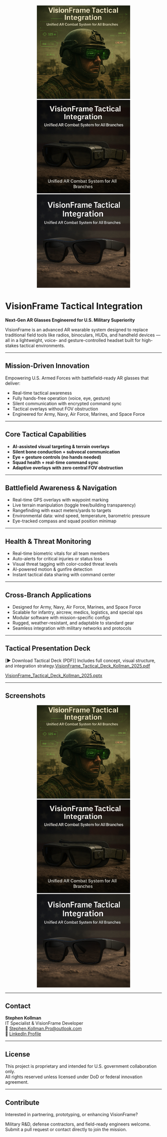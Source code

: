 <p align="center">
  <img src="assets/VisionFrame-Design1.png" alt="VisionFrame Tactical Design 1" width="300"/>
  <img src="assets/VisionFrame-Design2.png" alt="VisionFrame Tactical Design 2" width="300"/>
  <img src="assets/visionframe-promo.jpg" alt="VisionFrame Promo Concept" width="300"/>
</p>


# VisionFrame Tactical Integration

**Next-Gen AR Glasses Engineered for U.S. Military Superiority**

VisionFrame is an advanced AR wearable system designed to replace traditional field tools like radios, binoculars, HUDs, and handheld devices — all in a lightweight, voice- and gesture-controlled headset built for high-stakes tactical environments.

---

## Mission-Driven Innovation

Empowering U.S. Armed Forces with battlefield-ready AR glasses that deliver:

- Real-time tactical awareness
- Fully hands-free operation (voice, eye, gesture)
- Silent communication with encrypted command sync
- Tactical overlays without FOV obstruction
- Engineered for Army, Navy, Air Force, Marines, and Space Force

---

## Core Tactical Capabilities

- **AI-assisted visual targeting & terrain overlays**
- **Silent bone conduction + subvocal communication**
- **Eye + gesture controls (no hands needed)**
- **Squad health + real-time command sync**
- **Adaptive overlays with zero central FOV obstruction**

---

## Battlefield Awareness & Navigation

- Real-time GPS overlays with waypoint marking
- Live terrain manipulation (toggle tree/building transparency)
- Rangefinding with exact meters/yards to targets
- Environmental data: wind speed, temperature, barometric pressure
- Eye-tracked compass and squad position minimap

---

## Health & Threat Monitoring

- Real-time biometric vitals for all team members
- Auto-alerts for critical injuries or status loss
- Visual threat tagging with color-coded threat levels
- AI-powered motion & gunfire detection
- Instant tactical data sharing with command center

---

## Cross-Branch Applications

- Designed for Army, Navy, Air Force, Marines, and Space Force
- Scalable for infantry, aircrew, medics, logistics, and special ops
- Modular software with mission-specific configs
- Rugged, weather-resistant, and adaptable to standard gear
- Seamless integration with military networks and protocols

---

## Tactical Presentation Deck

[▶ Download Tactical Deck (PDF)]
Includes full concept, visual structure, and integration strategy.[VisionFrame_Tactical_Deck_Kollman_2025.pdf](https://github.com/user-attachments/files/19817543/VisionFrame_Tactical_Deck_Kollman_2025.pdf)

[VisionFrame_Tactical_Deck_Kollman_2025.pptx](https://github.com/user-attachments/files/19817547/VisionFrame_Tactical_Deck_Kollman_2025.pptx)



---

## Screenshots

<p align="center">
  <img src="assets/VisionFrame-Design1.png" alt="VisionFrame Tactical Design 1" width="300"/>
  <img src="assets/VisionFrame-Design2.png" alt="VisionFrame Tactical Design 2" width="300"/>
  <img src="assets/visionframe-promo.jpg" alt="VisionFrame Promo Concept" width="300"/>
</p>


---
## Contact

**Stephen Kollman**  
IT Specialist & VisionFrame Developer  
📧 [Stephen.Kollman.Pro@outlook.com](mailto:Stephen.Kollman.Pro@outlook.com)  
🔗 [LinkedIn Profile](https://www.linkedin.com/in/stephen-kollman-589938256/)

---

## License

This project is proprietary and intended for U.S. government collaboration only.  
All rights reserved unless licensed under DoD or federal innovation agreement.

---

## Contribute

Interested in partnering, prototyping, or enhancing VisionFrame?

Military R&D, defense contractors, and field-ready engineers welcome.  
Submit a pull request or contact directly to join the mission.

